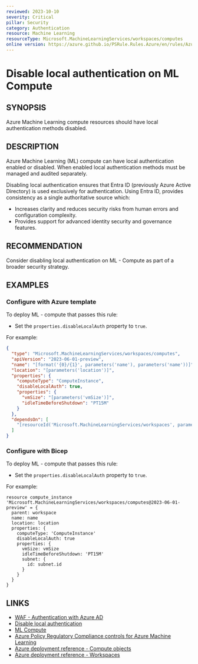 ```yaml
---
reviewed: 2023-10-10
severity: Critical
pillar: Security
category: Authentication
resource: Machine Learning
resourceType: Microsoft.MachineLearningServices/workspaces/computes
online version: https://azure.github.io/PSRule.Rules.Azure/en/rules/Azure.ML.DisableLocalAuth/
---
```


# Disable local authentication on ML Compute

## SYNOPSIS

Azure Machine Learning compute resources should have local authentication methods disabled.

## DESCRIPTION

Azure Machine Learning (ML) compute can have local authentication enabled or disabled.
When enabled local authentication methods must be managed and audited separately.

Disabling local authentication ensures that Entra ID (previously Azure Active Directory) is used exclusively for authentication.
Using Entra ID, provides consistency as a single authoritative source which:

- Increases clarity and reduces security risks from human errors and configuration complexity.
- Provides support for advanced identity security and governance features.

## RECOMMENDATION

Consider disabling local authentication on ML - Compute as part of a broader security strategy.

## EXAMPLES

### Configure with Azure template

To deploy ML - compute that passes this rule:

- Set the `properties.disableLocalAuth` property to `true`.

For example:

```json
{
  "type": "Microsoft.MachineLearningServices/workspaces/computes",
  "apiVersion": "2023-06-01-preview",
  "name": "[format('{0}/{1}', parameters('name'), parameters('name'))]",
  "location": "[parameters('location')]",
  "properties": {
    "computeType": "ComputeInstance",
    "disableLocalAuth": true,
    "properties": {
      "vmSize": "[parameters('vmSize')]",
      "idleTimeBeforeShutdown": "PT15M"
    }
  },
  "dependsOn": [
    "[resourceId('Microsoft.MachineLearningServices/workspaces', parameters('name'))]"
  ]
}
```

### Configure with Bicep

To deploy ML - compute that passes this rule:

- Set the `properties.disableLocalAuth` property to `true`.

For example:

```bicep
resource compute_instance 'Microsoft.MachineLearningServices/workspaces/computes@2023-06-01-preview' = {
  parent: workspace
  name: name
  location: location
  properties: {
    computeType: 'ComputeInstance'
    disableLocalAuth: true
    properties: {
      vmSize: vmSize
      idleTimeBeforeShutdown: 'PT15M'
      subnet: {
        id: subnet.id
      }
    }
  }
}
```

## LINKS

- [WAF - Authentication with Azure AD](https://learn.microsoft.com/azure/well-architected/security/design-identity-authentication)
- [Disable local authentication](https://learn.microsoft.com/azure/machine-learning/how-to-integrate-azure-policy#disable-local-authentication)
- [ML Compute](https://learn.microsoft.com/azure/machine-learning/azure-machine-learning-glossary#compute)
- [Azure Policy Regulatory Compliance controls for Azure Machine Learning](https://learn.microsoft.com/azure/machine-learning/security-controls-policy)
- [Azure deployment reference - Compute objects](https://learn.microsoft.com/azure/templates/microsoft.machinelearningservices/workspaces/computes#compute-objects)
- [Azure deployment reference - Workspaces](https://learn.microsoft.com/azure/templates/microsoft.machinelearningservices/workspaces)
